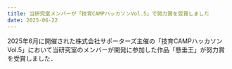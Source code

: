 ```yaml
---
title: 当研究室メンバーが「技育CAMPハッカソンVol.5」で努力賞を受賞しました
date: 2025-06-22
---
```


2025年6月に開催された株式会社サポーターズ主催の「技育CAMPハッカソンVol.5」において当研究室のメンバーが開発に参加した作品「懸垂王」が努力賞を受賞しました．
<!--more-->

